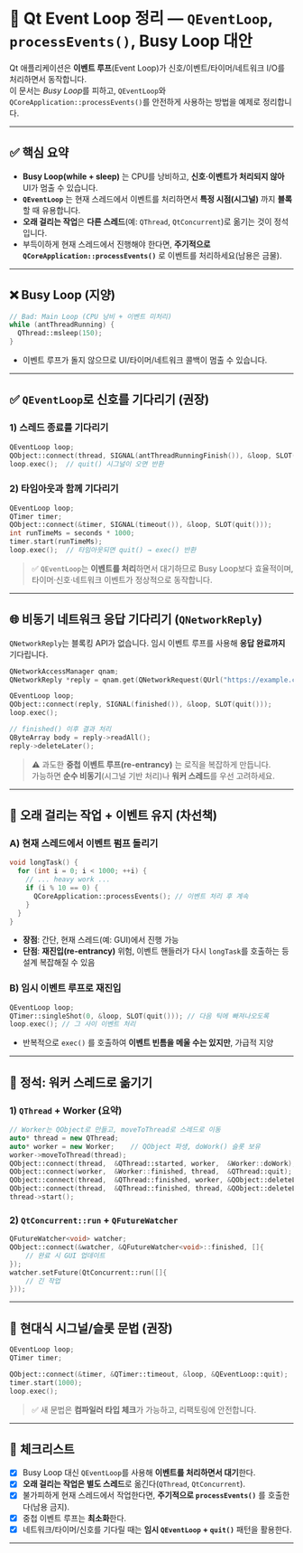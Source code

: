 # 🔄 Qt Event Loop 정리 — `QEventLoop`, `processEvents()`, Busy Loop 대안

Qt 애플리케이션은 **이벤트 루프**(Event Loop)가 신호/이벤트/타이머/네트워크 I/O를 처리하면서 동작합니다.  
이 문서는 *Busy Loop*를 피하고, `QEventLoop`와 `QCoreApplication::processEvents()`를 안전하게 사용하는 방법을 예제로 정리합니다.

---

## ✅ 핵심 요약
- **Busy Loop(while + sleep)** 는 CPU를 낭비하고, **신호·이벤트가 처리되지 않아** UI가 멈출 수 있습니다.
- **`QEventLoop`** 는 현재 스레드에서 이벤트를 처리하면서 **특정 시점(시그널)** 까지 **블록**할 때 유용합니다.
- **오래 걸리는 작업**은 **다른 스레드**(예: `QThread`, `QtConcurrent`)로 옮기는 것이 정석입니다.
- 부득이하게 현재 스레드에서 진행해야 한다면, **주기적으로 `QCoreApplication::processEvents()`** 로 이벤트를 처리하세요(남용은 금물).

---

## ❌ Busy Loop (지양)
```cpp
// Bad: Main Loop (CPU 낭비 + 이벤트 미처리)
while (antThreadRunning) {
  QThread::msleep(150);
}
```
- 이벤트 루프가 돌지 않으므로 UI/타이머/네트워크 콜백이 멈출 수 있습니다.

---

## ✅ `QEventLoop`로 신호를 기다리기 (권장)

### 1) 스레드 종료를 기다리기
```cpp
QEventLoop loop;
QObject::connect(thread, SIGNAL(antThreadRunningFinish()), &loop, SLOT(quit()));
loop.exec();  // quit() 시그널이 오면 반환
```

### 2) 타임아웃과 함께 기다리기
```cpp
QEventLoop loop;
QTimer timer;
QObject::connect(&timer, SIGNAL(timeout()), &loop, SLOT(quit()));
int runTimeMs = seconds * 1000;
timer.start(runTimeMs);
loop.exec();  // 타임아웃되면 quit() → exec() 반환
```

> ✅ `QEventLoop`는 **이벤트를 처리**하면서 대기하므로 Busy Loop보다 효율적이며,  
> 타이머·신호·네트워크 이벤트가 정상적으로 동작합니다.

---

## 🌐 비동기 네트워크 응답 기다리기 (`QNetworkReply`)
`QNetworkReply`는 블록킹 API가 없습니다. 임시 이벤트 루프를 사용해 **응답 완료까지** 기다립니다.

```cpp
QNetworkAccessManager qnam;
QNetworkReply *reply = qnam.get(QNetworkRequest(QUrl("https://example.com")));

QEventLoop loop;
QObject::connect(reply, SIGNAL(finished()), &loop, SLOT(quit()));
loop.exec();

// finished() 이후 결과 처리
QByteArray body = reply->readAll();
reply->deleteLater();
```

> ⚠️ 과도한 **중첩 이벤트 루프(re-entrancy)** 는 로직을 복잡하게 만듭니다.  
> 가능하면 **순수 비동기**(시그널 기반 처리)나 **워커 스레드**를 우선 고려하세요.

---

## 🧰 오래 걸리는 작업 + 이벤트 유지 (차선책)

### A) 현재 스레드에서 이벤트 펌프 돌리기
```cpp
void longTask() {
  for (int i = 0; i < 1000; ++i) {
    // ... heavy work ...
    if (i % 10 == 0) {
      QCoreApplication::processEvents(); // 이벤트 처리 후 계속
    }
  }
}
```
- **장점**: 간단, 현재 스레드(예: GUI)에서 진행 가능  
- **단점**: **재진입(re-entrancy)** 위험, 이벤트 핸들러가 다시 `longTask`를 호출하는 등 설계 복잡해질 수 있음

### B) 임시 이벤트 루프로 재진입
```cpp
QEventLoop loop;
QTimer::singleShot(0, &loop, SLOT(quit())); // 다음 틱에 빠져나오도록
loop.exec(); // 그 사이 이벤트 처리
```
- 반복적으로 `exec()` 를 호출하여 **이벤트 빈틈을 메울 수는 있지만**, 가급적 지양

---

## 🧵 정석: 워커 스레드로 옮기기

### 1) `QThread` + Worker (요약)
```cpp
// Worker는 QObject로 만들고, moveToThread로 스레드로 이동
auto* thread = new QThread;
auto* worker = new Worker;    // QObject 파생, doWork() 슬롯 보유
worker->moveToThread(thread);
QObject::connect(thread,  &QThread::started, worker,  &Worker::doWork);
QObject::connect(worker,  &Worker::finished, thread,  &QThread::quit);
QObject::connect(thread,  &QThread::finished, worker, &QObject::deleteLater);
QObject::connect(thread,  &QThread::finished, thread, &QObject::deleteLater);
thread->start();
```

### 2) `QtConcurrent::run` + `QFutureWatcher`
```cpp
QFutureWatcher<void> watcher;
QObject::connect(&watcher, &QFutureWatcher<void>::finished, []{
    // 완료 시 GUI 업데이트
});
watcher.setFuture(QtConcurrent::run([]{
    // 긴 작업
}));
```

---

## 🧪 현대식 시그널/슬롯 문법 (권장)
```cpp
QEventLoop loop;
QTimer timer;

QObject::connect(&timer, &QTimer::timeout, &loop, &QEventLoop::quit);
timer.start(1000);
loop.exec();
```

> ✅ 새 문법은 **컴파일러 타입 체크**가 가능하고, 리팩토링에 안전합니다.

---

## 📎 체크리스트
- [x] Busy Loop 대신 `QEventLoop`를 사용해 **이벤트를 처리하면서 대기**한다.
- [x] **오래 걸리는 작업은 별도 스레드**로 옮긴다(`QThread`, `QtConcurrent`).
- [x] 불가피하게 현재 스레드에서 작업한다면, **주기적으로 `processEvents()`** 를 호출한다(남용 금지).
- [x] 중첩 이벤트 루프는 **최소화**한다.
- [x] 네트워크/타이머/신호를 기다릴 때는 **임시 `QEventLoop` + `quit()`** 패턴을 활용한다.

---

